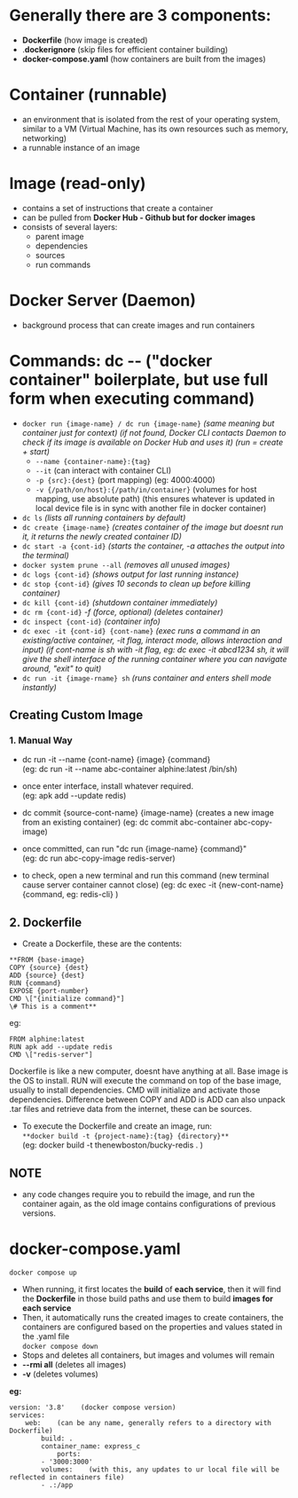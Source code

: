 
# Generally there are 3 components:
- **Dockerfile**    (how image is created)
- .**dockerignore**    (skip files for efficient container building)
- **docker-compose.yaml**    (how containers are built from the images)

# **Container (runnable)**
- an environment that is isolated from the rest of your operating system, similar to a VM (Virtual Machine, has its own resources such as memory, networking)
- a runnable instance of an image

# **Image (read-only)**
- contains a set of instructions that create a container
- can be pulled from **Docker Hub - Github but for docker images**
- consists of several layers:
	- parent image
	- dependencies
	- sources
	- run commands

# **Docker Server (Daemon)**
- background process that can create images and run containers

# **Commands: dc -- ("docker container" boilerplate, but use full form when executing command)**
	
- ```docker run {image-name} / dc run {image-name}```    *(same meaning but container just for context) (if not found, Docker CLI contacts Daemon to check if its image is available on Docker Hub and uses it) (run = create + start)*
	- ```--name {container-name}:{tag}```  
	- ```--it```    (can interact with container CLI)  
	- ```-p {src}:{dest}```    (port mapping) (eg: 4000:4000)
	- ```-v {/path/on/host}:{/path/in/container}``` (volumes for host mapping, use absolute path) (this ensures whatever is updated in local device file is in sync with another file in docker container)
- ```dc ls```    *(lists all running containers by default)*
- ```dc create {image-name}```     *(creates container of the image but doesnt run it, it returns the newly created container ID)*
- ```dc start -a {cont-id}```    *(starts the container, -a attaches the output into the terminal)*
- ```docker system prune --all```     *(removes all unused images)*
- ```dc logs {cont-id}```    *(shows output for last running instance)*
- ```dc stop {cont-id}```    *(gives 10 seconds to clean up before killing container)*
- ```dc kill {cont-id}```    *(shutdown container immediately)*
- ```dc rm {cont-id}```    *-f (force, optional)* *(deletes container)*
- ```dc inspect {cont-id}```    *(container info)*
- ```dc exec -it {cont-id} {cont-name}```    *(exec runs a command in an existing/active container, -it flag, interact mode, allows interaction and input)*    *(if cont-name is sh with -it flag, eg: dc exec -it abcd1234 sh, it will give the shell interface of the running container where you can navigate around, "exit" to quit)*
- ```dc run -it {image-rname} sh```    *(runs container and enters shell mode instantly)*

## **Creating Custom Image**
### 1. **Manual Way**
- dc run -it --name {cont-name} {image} {command}     
(eg: dc run -it --name abc-container alphine:latest /bin/sh)

- once enter interface, install whatever required.    
(eg: apk add --update redis)

- dc commit {source-cont-name} {image-name}    (creates a new image from an existing container) 
(eg: dc commit abc-container abc-copy-image)

- once committed, can run "dc run {image-name} {command}"    
(eg: dc run abc-copy-image redis-server)

- to check, open a new terminal and run this command (new terminal cause server container cannot close)
(eg: dc exec -it {new-cont-name} {command, eg: redis-cli} )

## 2. Dockerfile
- Create a Dockerfile, these are the contents:  
```
**FROM {base-image}  
COPY {source} {dest}  
ADD {source} {dest}  
RUN {command}  
EXPOSE {port-number}
CMD \["{initialize command}"]  
\# This is a comment**
```

eg:  
```
FROM alphine:latest  
RUN apk add --update redis   
CMD \["redis-server"]  
```
  
Dockerfile is like a new computer, doesnt have anything at all. Base image is the OS to install. RUN will execute the command on top of the base image, usually to install dependencies. CMD will initialize and activate those dependencies. Difference between COPY and ADD is ADD can also unpack .tar files and retrieve data from the internet, these can be sources.

- To execute the Dockerfile and create an image, run:  
```**docker build -t {project-name}:{tag} {directory}**```  
(eg: docker build -t thenewboston/bucky-redis . )

## NOTE
- any code changes require you to rebuild the image, and run the container again, as the old image contains configurations of previous versions.

# docker-compose.yaml
```docker compose up```
- When running, it first locates the **build** of **each service**, then it will find the **Dockerfile** in those build paths and use them to build **images for each service**
- Then, it automatically runs the created images to create containers, the containers are configured based on the properties and values stated in the .yaml file\
```docker compose down```
- Stops and deletes all containers, but images and volumes will remain
- **--rmi all**   (deletes all images)
- **-v**    (deletes volumes)

**eg:**  
```
version: '3.8'    (docker compose version)  
services:  
	web:    (can be any name, generally refers to a directory with Dockerfile)  
 		build: .  
   		container_name: express_c  
     		ports:  
		- '3000:3000'  
  		volumes:    (with this, any updates to ur local file will be reflected in containers file)  
		- .:/app  
```